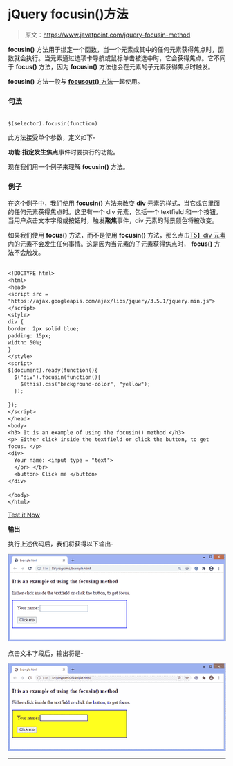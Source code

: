 # jQuery focusin()方法

> 原文：<https://www.javatpoint.com/jquery-focusin-method>

**focusin()** 方法用于绑定一个函数，当一个元素或其中的任何元素获得焦点时，函数就会执行。当元素通过选项卡导航或鼠标单击被选中时，它会获得焦点。它不同于 **focus()** 方法，因为 **focusin()** 方法也会在元素的子元素获得焦点时触发。

**focusin()** 方法一般与 [**focusout()** 方法](jquery-focusout-method)一起使用。

### 句法

```

$(selector).focusin(function)

```

此方法接受单个参数，定义如下-

**功能:**指定发生**焦点**事件时要执行的功能。

现在我们用一个例子来理解 **focusin()** 方法。

### 例子

在这个例子中，我们使用 **focusin()** 方法来改变 **div** 元素的样式，当它或它里面的任何元素获得焦点时。这里有一个 div 元素，包括一个 textfield 和一个按钮。当用户点击文本字段或按钮时，触发**聚焦**事件，div 元素的背景颜色将被改变。

如果我们使用 **focus()** 方法，而不是使用 **focusin()** 方法，那么点击[T5】div 元素](https://www.javatpoint.com/html-div-tag)内的元素不会发生任何事情。这是因为当元素的子元素获得焦点时， **focus()** 方法不会触发。

```

<!DOCTYPE html>
<html>
<head>
<script src = "https://ajax.googleapis.com/ajax/libs/jquery/3.5.1/jquery.min.js"> </script>
<style>
div {
border: 2px solid blue;
padding: 15px;
width: 50%;
}
</style>
<script>
$(document).ready(function(){
  $("div").focusin(function(){
    $(this).css("background-color", "yellow");
  });

});
</script>
</head>
<body>
<h3> It is an example of using the focusin() method </h3>
<p> Either click inside the textfield or click the button, to get focus. </p>
<div>
  Your name: <input type = "text">
  </br> </br>
  <button> Click me </button>
</div>

</body>
</html>

```

[Test it Now](https://www.javatpoint.com/oprweb/test.jsp?filename=jquery-focusin-method1)

**输出**

执行上述代码后，我们将获得以下输出-

![jQuery focusin() method](img/a87f0b9276f9efe37f473961a9c40f4b.png)

点击文本字段后，输出将是-

![jQuery focusin() method](img/0f4a2a99cff0b0c6a3651861045cd3c4.png)

* * *
